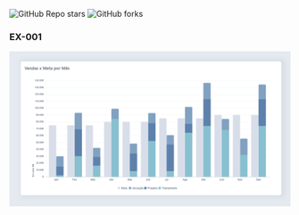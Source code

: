 ![GitHub Repo stars](https://img.shields.io/github/stars/alisonpezzott/Deneb_Visuals?style=flat&color=yellow&link=https%3A%2F%2Fgithub.com%2Falisonpezzott%2FDeneb_Visuals%2Fblob%2Fmain%2F)
![GitHub forks](https://img.shields.io/github/forks/alisonpezzott/Deneb_Visuals?style=flat&color=blue&link=https%3A%2F%2Fgithub.com%2Falisonpezzott%2FDeneb_Visuals%2Fedit%2Fmain%2F)   


### EX-001  

[![EX-001](./EX-001_Colunas_Clusterizadas_Empilhadas/EX_001.png)](./EX-001_Colunas_Clusterizadas_Empilhadas/)

